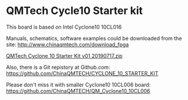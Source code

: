# QMTech Cycle10 Starter kit

This board is based on Intel Cyclone10 10CL016

Manuals, schematics, software examples could be downloaded from the site:
   http://www.chinaqmtech.com/download_fpga

[QMTech Cyclone 10 Starter Kit v01 20190717.zip](http://www.chinaqmtech.com/filedownload/26507)

Also, there is a Git repistory at Github.com:
	https://github.com/ChinaQMTECH/CYCLONE_10_STARTER_KIT

Please don't miss it with smaller Cyclone10 10CL006 board:
	https://github.com/ChinaQMTECH/QM_Cyclone10_10CL006

